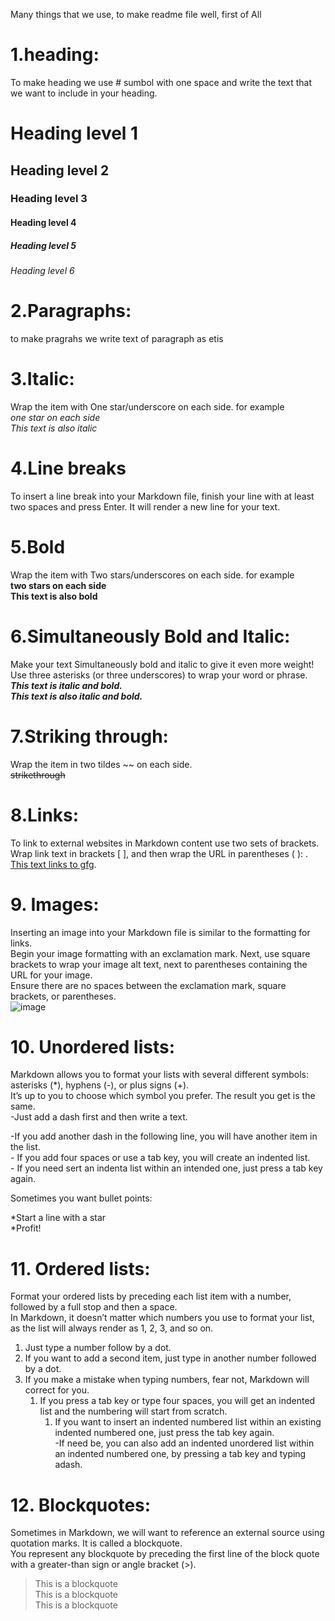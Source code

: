 Many things that we use, to make readme file well, first of All   
# 1.heading:  
To make heading we use # sumbol with one space and write the text that we want to include in your heading.
# Heading level 1  
## Heading level 2  
### Heading level 3  
#### Heading level 4  
##### Heading level 5  
###### Heading level 6  
# 2.Paragraphs:
to make pragrahs we write text of paragraph as etis
# 3.Italic:
Wrap the item with One star/underscore on each side. for example    
*one star on each side*  
_This text is also italic_   
# 4.Line breaks
To insert a line break into your Markdown file, finish your line with at least two spaces and press Enter. It will render a new line for your text.
# 5.Bold
Wrap the item with Two stars/underscores on each side. for example  
**two stars on each side**  
__This text is also bold__    
# 6.Simultaneously Bold and Italic:
Make your text Simultaneously bold and italic to give it even more weight!  
Use three asterisks (or three underscores) to wrap your word or phrase.  
***This text is italic and bold.***  
___This text is also italic and bold.___  
# 7.Striking through: 
Wrap the item in two tildes ~~ on each side.  
~~strikethrough~~  
# 8.Links:
To link to external websites in Markdown content use two sets of brackets.  
Wrap link text in brackets [ ], and then wrap the URL in parentheses ( ): [ ]( ).  
[This text links to gfg](https://write.geeksforgeeks.org/).   
# 9. Images:
Inserting an image into your Markdown file is similar to the formatting for links.  
Begin your image formatting with an exclamation mark. Next, use square brackets to wrap your image alt text, next to parentheses containing the URL for your image.  
Ensure there are no spaces between the exclamation mark, square brackets, or parentheses.  
![image](https://media.geeksforgeeks.org/wp-content/cdn-uploads/20210914130327/100-Days-of-Code-with-GFG-Get-Committed-to-a-Challenge.png)  
# 10. Unordered lists:
Markdown allows you to format your lists with several different symbols: asterisks (*), hyphens (-), or plus signs (+).  
It’s up to you to choose which symbol you prefer. The result you get is the same.  
-Just add a dash first and then write a text.  

-If you add another dash in the following line, you will have another item in the list.  
    - If you add four spaces or use a tab key, you will create an indented list.  
        - If you need sert an indenta list within an intended one, just press a tab key again.  

Sometimes you want bullet points:  

*Start a line with a star   
*Profit!  
# 11. Ordered lists:  
Format your ordered lists by preceding each list item with a number, followed by a full stop and then a space.  
In Markdown, it doesn’t matter which numbers you use to format your list, as the list will always render as 1, 2, 3, and so on.  
1. Just type a number follow by a dot.  
2. If you want to add a second item, just type in another number followed by a dot.  
1. If you make a mistake when typing numbers, fear not, Markdown will correct for you.   
    1. If you press a tab key or type four spaces, you will get an indented list and the numbering will start from scratch.  
        1. If you want to insert an indented numbered list within an existing indented numbered one, just press the tab key again.   
            -If need be, you can also add an indented unordered list within an indented numbered one, by pressing a tab key and typing adash.
# 12. Blockquotes:  
Sometimes in Markdown, we will want to reference an external source using quotation marks. It is called a blockquote.   
You represent any blockquote by preceding the first line of the block quote with a greater-than sign or angle bracket (>).  
> This is a blockquote  
> This is a blockquote  
> This is a blockquote    
 
